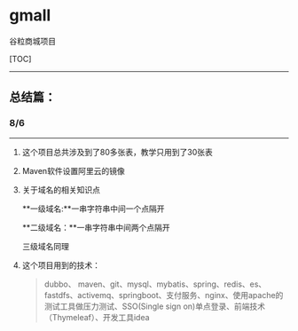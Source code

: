 # gmall
谷粒商城项目

[TOC]



---



## 总结篇：

### 8/6

---



1. 这个项目总共涉及到了80多张表，教学只用到了30张表

2. Maven软件设置阿里云的镜像

3. 关于域名的相关知识点

   **一级域名:**一串字符串中间一个点隔开

   **二级域名：**一串字符串中间两个点隔开

   三级域名同理

4. 这个项目用到的技术：

   > dubbo、 maven、git、mysql、mybatis、spring、redis、es、fastdfs、activemq、springboot、支付服务、nginx、使用apache的测试工具做压力测试、SSO(Single sign on)单点登录、前端技术（Thymeleaf）、开发工具idea



